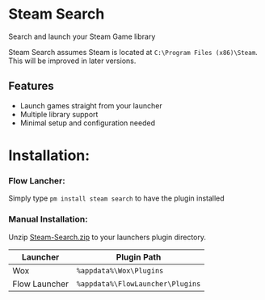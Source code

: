 
# Steam Search
Search and launch your Steam Game library

Steam Search assumes Steam is located at `C:\Program Files (x86)\Steam`. This will be improved in later versions.
## Features

* Launch games straight from your launcher
* Multiple library support
* Minimal setup and configuration needed

# Installation:

### Flow Lancher:

Simply type `pm install steam search` to have the plugin installed

### Manual Installation:

Unzip [Steam-Search.zip](https://github.com/Garulf/Steam-Search/releases/latest) to your launchers plugin directory.

| Launcher      | Plugin Path                      |
|---------------|----------------------------------|
| Wox           | `%appdata%\Wox\Plugins`          |
| Flow Launcher | `%appdata%\FlowLauncher\Plugins` |

